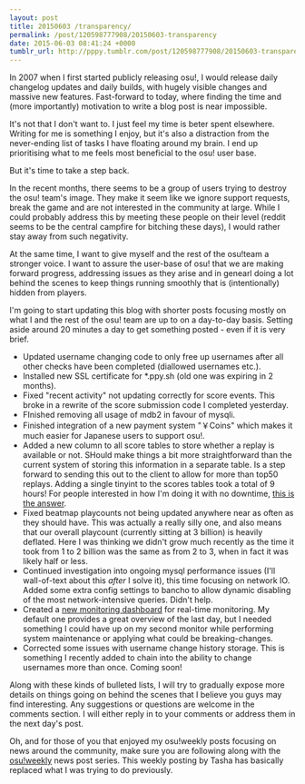 ```yaml
---
layout: post
title: 20150603 /transparency/
permalink: /post/120598777908/20150603-transparency
date: 2015-06-03 08:41:24 +0000
tumblr_url: http://pppy.tumblr.com/post/120598777908/20150603-transparency
---
```

In 2007 when I first started publicly releasing osu!, I would release daily changelog updates and daily builds, with hugely visible changes and massive new features. Fast-forward to today, where finding the time and (more importantly) motivation to write a blog post is near impossible.

It's not that I don't want to. I just feel my time is beter spent elsewhere. Writing for me is something I enjoy, but it's also a distraction from the never-ending list of tasks I have floating around my brain. I end up prioritising what to me feels most beneficial to the osu! user base.

But it's time to take a step back.

In the recent months, there seems to be a group of users trying to destroy the osu! team's image. They make it seem like we ignore support requests, break the game and are not interested in the community at large. While I could probably address this by meeting these people on their level (reddit seems to be the central campfire for bitching these days), I would rather stay away from such negativity.

At the same time, I want to give myself and the rest of the osu!team a stronger voice. I want to assure the user-base of osu! that we are making forward progress, addressing issues as they arise and in genearl doing a lot behind the scenes to keep things running smoothly that is (intentionally) hidden from players.

I'm going to start updating this blog with shorter posts focusing mostly on what I and the rest of the osu! team are up to on a day-to-day basis. Setting aside around 20 minutes a day to get something posted - even if it is very brief.

- Updated username changing code to only free up usernames after all other checks have been completed (diallowed usernames etc.).
- Installed new SSL certificate for *.ppy.sh (old one was expiring in 2 months).
- Fixed "recent activity" not updating correctly for score events. This broke in a rewrite of the score submission code I completed yesterday.
- FInished removing all usage of mdb2 in favour of mysqli.
- Finished integration of a new payment system "￥Coins" which makes it much easier for Japanese users to support osu!.
- Added a new column to all score tables to store whether a replay is available or not. SHould make things a bit more straightforward than the current system of storing this information in a separate table. Is a step forward to sending this out to the client to allow for more than top50 replays. Adding a single tinyint to the scores tables took a total of 9 hours! For people interested in how I'm doing it with no downtime, [this is the answer](https://www.percona.com/doc/percona-toolkit/2.1/pt-online-schema-change.html).
- Fixed beatmap playcounts not being updated anywhere near as often as they should have. This was actually a really silly one, and also means that our overall playcount (currently sitting at 3 billion) is heavily deflated. Here I was thinking we didn't grow much recently as the time it took from 1 to 2 billion was the same as from 2 to 3, when in fact it was likely half or less.
- Continued investigation into ongoing mysql performance issues (I'll wall-of-text about this *after* I solve it), this time focusing on network IO. Added some extra config settings to bancho to allow dynamic disabling of the most network-intensive queries. Didn't help.
- Created a [new monitoring dashboard](http://puu.sh/iaFcl/a37f86a877.png) for real-time monitoring. My default one provides a great overview of the last day, but I needed something I could have up on my second monitor while performing system maintenance or applying what could be breaking-changes.
- Corrected some issues with username change history storage. This is something I recently added to chain into the ability to change usernames more than once. Coming soon!

Along with these kinds of bulleted lists, I will try to gradually expose more details on things going on behind the scenes that I believe you guys may find interesting. Any suggestions or questions are welcome in the comments section. I will either reply in to your comments or address them in the next day's post.

Oh, and for those of you that enjoyed my osu!weekly posts focusing on news around the community, make sure you are following along with the [osu!weekly](https://osu.ppy.sh/p/news) news post series. This weekly posting by Tasha has basically replaced what I was trying to do previously.